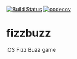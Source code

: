 [![Build Status](https://travis-ci.com/osorioabel/fizzbuzz.svg?token=4tREKKzQDqwgYX8vMDUk&branch=master)](https://travis-ci.com/osorioabel/fizzbuzz)
[![codecov](https://codecov.io/gh/osorioabel/fizzbuzz/branch/master/graph/badge.svg?token=UY2c6hosDA)](https://codecov.io/gh/osorioabel/fizzbuzz)
# fizzbuzz
iOS Fizz Buzz game
